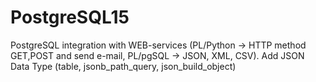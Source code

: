 # PostgreSQL15
 PostgreSQL integration with WEB-services (PL/Python -> HTTP method GET,POST and send e-mail, PL/pgSQL -> JSON, XML, CSV). Add JSON Data Type (table, jsonb_path_query, json_build_object)
